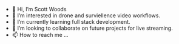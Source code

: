 - 👋 Hi, I’m Scott Woods
- 👀 I’m interested in drone and surviellence video workflows.
- 🌱 I’m currently learning full stack development.
- 💞️ I’m looking to collaborate on future projects for live streaming.
- 📫 How to reach me ...

<!---
mswoods/mswoods is a ✨ special ✨ repository because its `README.md` (this file) appears on your GitHub profile.
You can click the Preview link to take a look at your changes.
--->
